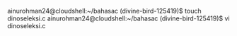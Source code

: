 ainurohman24@cloudshell:~/bahasac (divine-bird-125419)$ touch dinoseleksi.c
ainurohman24@cloudshell:~/bahasac (divine-bird-125419)$ vi dinoseleksi.c 
